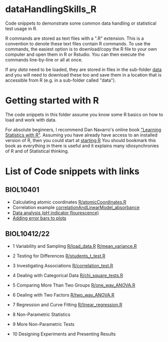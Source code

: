 # dataHandlingSkills_R
Code snippets to demonstrate some common data handling or statistical test usage in R. 

R commands are stored as text files with a ".R" extension. This is a convention to denote these text files contain R commands.  To use the commands, the easiest option is to download/copy the R file to your own computer and open them in R or Rstudio. You can then execute the commands line-by-line or all at once. 

If any *data* need to be loaded, they are stored in files in the sub-folder [data](/data/) and you will need to download these too and save them in a location that is accessible from R  (e.g. in a sub-folder called "data").


# Getting started with R

The code snippets in this folder assume you know some R basics on how to load and work with data.  

For absolute beginners, I recommend Dan Navarro's online book ["Learning Statistics with R"](https://learningstatisticswithr.com/book).  Assuming you have already have access to an installed version of R, then you could start at [starting R]( https://learningstatisticswithr.com/book/introR.html#startingR)
 You should bookmark this book as everything in there is useful and it explains many idiosynchronies of R and of Statistical thinking.


# List of Code snippets with links

## BIOL10401

 - Calculating atomic coordinates [R/atomicCoordinates.R](R/atomicCoordinates.R)
 - Correlation example   [correlationAndLinearModel_absorbance](/R/correlationAndLinearModel_absorbance.R)
 - [Data analysis (pH indicator flourescence)](R/fluoresceneRatioCalibration.R)
 - [Adding error bars to plots](R/plotCalibrationErrorBars.R)

## BIOL10412/22

 - 1 Variability and Sampling
[R/load_data.R](R/load_data.R) 
[R/mean_variance.R](R/mean_variance.R)
 - 2 Testing for Differences
[R/students_t_test.R](R/students_t_test.R)
 - 3 Investigating Associations
[R/correlation_test.R](R/correlation_test.R)
 - 4 Dealing with Categorical Data
[R/chi_square_tests.R](R/chi_square_tests.R)
 - 5 Comparing More Than Two Groups
[R/one_way_ANOVA.R](R/one_way_ANOVA.R)
 - 6 Dealing with Two Factors
[R/two_way_ANOVA.R](R/two_way_ANOVA.R)
 - 7 Regression and Curve Fitting
[R/linear_regression.R](R/linear_regression.R)
 - 8 Non-Parametric Statistics

 - 9 More Non-Parametric Tests

 - 10 Designing Experiments and Presenting Results